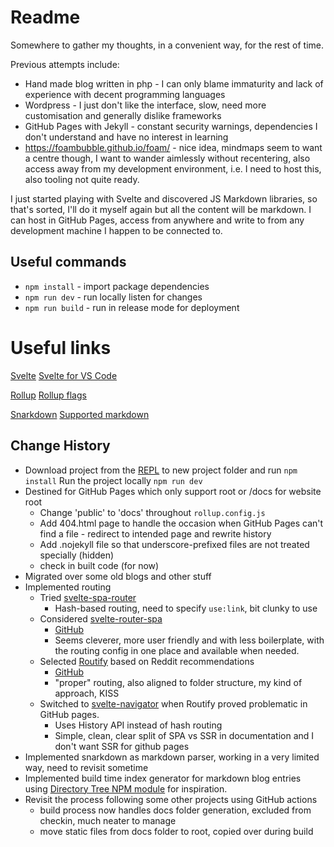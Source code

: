 # Readme

Somewhere to gather my thoughts, in a convenient way, for the rest of time.

Previous attempts include:

- Hand made blog written in php - I can only blame immaturity and lack of experience with decent programming languages
- Wordpress - I just don't like the interface, slow, need more customisation and generally dislike frameworks
- GitHub Pages with Jekyll - constant security warnings, dependencies I don't understand and have no interest in learning
- https://foambubble.github.io/foam/ - nice idea, mindmaps seem to want a centre though, I want to wander aimlessly without recentering, also access away from my development environment, i.e. I need to host this, also tooling not quite ready.

I just started playing with Svelte and discovered JS Markdown libraries, so that's sorted, I'll do it myself again but all the content will be markdown.
I can host in GitHub Pages, access from anywhere and write to from any development machine I happen to be connected to.

## Useful commands

- `npm install` - import package dependencies
- `npm run dev` - run locally listen for changes
- `npm run build` - run in release mode for deployment

# Useful links

[Svelte](https://svelte.dev)
[Svelte for VS Code](https://marketplace.visualstudio.com/items?itemName=svelte.svelte-vscode)

[Rollup](https://rollupjs.org)
[Rollup flags](https://rollupjs.org/guide/en/#command-line-flags)

[Snarkdown](https://github.com/developit/snarkdown/blob/master/test/index.js)
[Supported markdown](https://github.com/developit/snarkdown/blob/master/test/index.js)

## Change History

- Download project from the [REPL](https://svelte.dev/repl) to new project folder and run `npm install`
  Run the project locally `npm run dev`
- Destined for GitHub Pages which only support root or /docs for website root
  - Change 'public' to 'docs' throughout `rollup.config.js`
  - Add 404.html page to handle the occasion when GitHub Pages can't find a file - redirect to intended page and rewrite history
  - Add .nojekyll file so that underscore-prefixed files are not treated specially (hidden)
  - check in built code (for now)
- Migrated over some old blogs and other stuff
- Implemented routing
  - Tried [svelte-spa-router](https://github.com/ItalyPaleAle/svelte-spa-router)
    - Hash-based routing, need to specify `use:link`, bit clunky to use
  - Considered [svelte-router-spa](https://www.npmjs.com/package/svelte-router-spa)
    - [GitHub](https://github.com/jorgegorka/svelte-router)
    - Seems cleverer, more user friendly and with less boilerplate, with the routing config in one place and available when needed.
  - Selected [Routify](https://routify.dev) based on Reddit recommendations
    - [GitHub](https://github.com/roxiness/routify)
    - "proper" routing, also aligned to folder structure, my kind of approach, KISS
  - Switched to [svelte-navigator](https://github.com/mefechoel/svelte-navigator) when Routify proved problematic in GitHub pages.
    - Uses History API instead of hash routing
    - Simple, clean, clear split of SPA vs SSR in documentation and I don't want SSR for github pages
- Implemented snarkdown as markdown parser, working in a very limited way, need to revisit sometime
- Implemented build time index generator for markdown blog entries using [Directory Tree NPM module](https://github.com/mihneadb/node-directory-tree/blob/master/lib/directory-tree.js) for inspiration.
- Revisit the process following some other projects using GitHub actions
  - build process now handles docs folder generation, excluded from checkin, much neater to manage
  - move static files from docs folder to root, copied over during build
